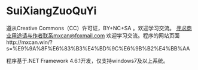 # SuiXiangZuoQuYi
遵从Creative Commons（CC）许可证，BY+NC+SA 。欢迎学习交流。 寻求商业用途请与作者联系mxcan@foxmail.com
欢迎学习交流。程序的网站页面http://mxcan.win/?s=%E9%9A%8F%E6%83%B3%E4%BD%9C%E6%9B%B2%E4%BB%AA

程序基于.NET Framework 4.6.1开发，仅支持windows7及以上系统。
